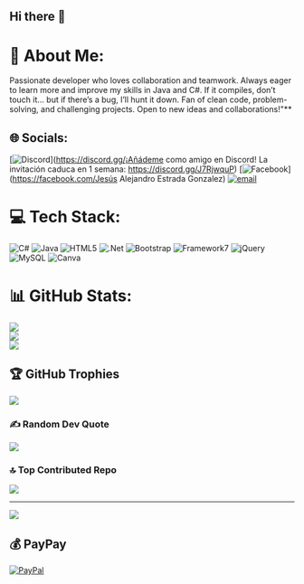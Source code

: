 ## Hi there 👋

# 💫 About Me:
Passionate developer who loves collaboration and teamwork. Always eager to learn more and improve my skills in Java and C#. If it compiles, don’t touch it... but if there’s a bug, I’ll hunt it down. Fan of clean code, problem-solving, and challenging projects. Open to new ideas and collaborations!"**


## 🌐 Socials:
[![Discord](https://img.shields.io/badge/Discord-%237289DA.svg?logo=discord&logoColor=white)](https://discord.gg/¡Añádeme como amigo en Discord! La invitación caduca en 1 semana: https://discord.gg/J7RjwquP) [![Facebook](https://img.shields.io/badge/Facebook-%231877F2.svg?logo=Facebook&logoColor=white)](https://facebook.com/Jesús Alejandro Estrada Gonzalez) [![email](https://img.shields.io/badge/Email-D14836?logo=gmail&logoColor=white)](mailto:alejandroestrada7274@gmail.com) 

# 💻 Tech Stack:
![C#](https://img.shields.io/badge/c%23-%23239120.svg?style=flat&logo=csharp&logoColor=white) ![Java](https://img.shields.io/badge/java-%23ED8B00.svg?style=flat&logo=openjdk&logoColor=white) ![HTML5](https://img.shields.io/badge/html5-%23E34F26.svg?style=flat&logo=html5&logoColor=white) ![.Net](https://img.shields.io/badge/.NET-5C2D91?style=flat&logo=.net&logoColor=white) ![Bootstrap](https://img.shields.io/badge/bootstrap-%238511FA.svg?style=flat&logo=bootstrap&logoColor=white) ![Framework7](https://img.shields.io/badge/framework7-%23EE350F.svg?style=flat&logo=framework7&logoColor=white) ![jQuery](https://img.shields.io/badge/jquery-%230769AD.svg?style=flat&logo=jquery&logoColor=white) ![MySQL](https://img.shields.io/badge/mysql-4479A1.svg?style=flat&logo=mysql&logoColor=white) ![Canva](https://img.shields.io/badge/Canva-%2300C4CC.svg?style=flat&logo=Canva&logoColor=white)
# 📊 GitHub Stats:
![](https://github-readme-stats.vercel.app/api?username=JesusEstrada2004&theme=nightowl&hide_border=false&include_all_commits=true&count_private=true)<br/>
![](https://github-readme-streak-stats.herokuapp.com/?user=JesusEstrada2004&theme=nightowl&hide_border=false)<br/>
![](https://github-readme-stats.vercel.app/api/top-langs/?username=JesusEstrada2004&theme=nightowl&hide_border=false&include_all_commits=true&count_private=true&layout=compact)

## 🏆 GitHub Trophies
![](https://github-profile-trophy.vercel.app/?username=JesusEstrada2004&theme=tokyonight&no-frame=false&no-bg=false&margin-w=4)

### ✍️ Random Dev Quote
![](https://quotes-github-readme.vercel.app/api?type=horizontal&theme=tokyonight)

### 🔝 Top Contributed Repo
![](https://github-contributor-stats.vercel.app/api?username=JesusEstrada2004&limit=5&theme=shades-of-purple&combine_all_yearly_contributions=true)

---
[![](https://visitcount.itsvg.in/api?id=JesusEstrada2004&icon=2&color=3)](https://visitcount.itsvg.in)

  ## 💰 PayPay
  [![PayPal](https://img.shields.io/badge/PayPal-00457C?style=for-the-badge&logo=paypal&logoColor=white)](https://paypal.me/PayPal.MeJesusEstradra289) 

  
<!-- Proudly created with GPRM ( https://gprm.itsvg.in ) -->
